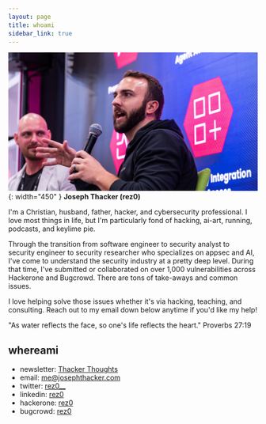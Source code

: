 ```yaml
---
layout: page
title: whoami
sidebar_link: true
---
```


![](/assets/images/joseph_speaking.jpg){: width="450" }
**Joseph Thacker (rez0)**

I'm a Christian, husband, father, hacker, and cybersecurity professional.
I love most things in life, but I'm particularly fond of hacking, ai-art, running, podcasts, and keylime pie.

Through the transition from software engineer to security analyst to security engineer to security researcher who specializes on appsec and AI, I've come to understand the security industry at a pretty deep level. During that time, I've submitted or collaborated on over 1,000 vulnerabilities across Hackerone and Bugcrowd. There are tons of take-aways and common issues. 

I love helping solve those issues whether it's via hacking, teaching, and consulting. Reach out to my email down below anytime if you'd like my help!

<p class="message">
  "As water reflects the face, so one's life reflects the heart." Proverbs 27:19
</p>

## whereami

- newsletter: [Thacker Thoughts](https://thacker.beehiiv.com/subscribe)
- email: me@josephthacker.com
- twitter: [rez0\_\_](https://twitter.com/rez0__)
- linkedin: [rez0](https://www.linkedin.com/in/josephthacker/)
- hackerone: [rez0](https://hackerone.com/rez0)
- bugcrowd: [rez0](https://bugcrowd.com/rez0)
